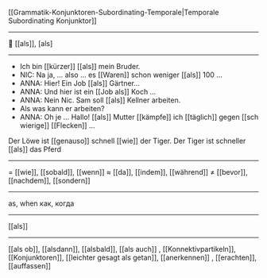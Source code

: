 [[Grammatik-Konjunktoren-Subordinating-Temporale|Temporale Subordinating Konjunktor]]

---

🔗 [[als]], [als]

---

- Ich bin [[kürzer]] [[als]] mein Bruder.
- NIC: Na ja, … also … es [[Waren]] schon weniger [[als]] 100 …
- ANNA: Hier! Ein Job [[als]] Gärtner…
- ANNA: Und hier ist ein [[Job als]] Koch …
- ANNA: Nein Nic. Sam soll [[als]] Kellner arbeiten.
- Als was kann er arbeiten?
- ANNA: Oh je … Hallo! [[als]] Mutter [[kämpfe]] ich [[täglich]] gegen [[schwierige]] [[Flecken]] …

Der Löwe ist [[genauso]] schnell [[wie]] der Tiger.
Der Tiger ist schneller [[als]] das Pferd

---

= [[wie]], [[sobald]], [[wenn]]
≈ [[da]], [[indem]], [[während]]
≠ [[bevor]], [[nachdem]], [[sondern]]

---

as, when
как, когда

---

[[als]]

---

[[als ob]], [[alsdann]], [[alsbald]], [[als auch]]
, [[Konnektivpartikeln]], [[Konjunktoren]], [[leichter gesagt als getan]], [[anerkennen]]
, [[erachten]], [[auffassen]]